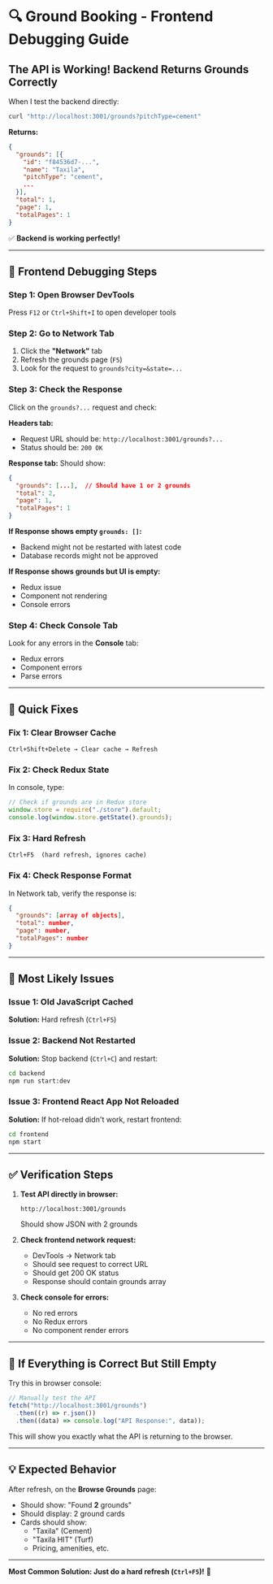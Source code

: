 # 🔍 Ground Booking - Frontend Debugging Guide

## The API is Working! Backend Returns Grounds Correctly

When I test the backend directly:

```bash
curl "http://localhost:3001/grounds?pitchType=cement"
```

**Returns:**

```json
{
  "grounds": [{
    "id": "f84536d7-...",
    "name": "Taxila",
    "pitchType": "cement",
    ...
  }],
  "total": 1,
  "page": 1,
  "totalPages": 1
}
```

✅ **Backend is working perfectly!**

---

## 🐛 Frontend Debugging Steps

### Step 1: Open Browser DevTools

Press `F12` or `Ctrl+Shift+I` to open developer tools

### Step 2: Go to Network Tab

1. Click the **"Network"** tab
2. Refresh the grounds page (`F5`)
3. Look for the request to `grounds?city=&state=...`

### Step 3: Check the Response

Click on the `grounds?...` request and check:

**Headers tab:**

- Request URL should be: `http://localhost:3001/grounds?...`
- Status should be: `200 OK`

**Response tab:**
Should show:

```json
{
  "grounds": [...],  // Should have 1 or 2 grounds
  "total": 2,
  "page": 1,
  "totalPages": 1
}
```

**If Response shows empty `grounds: []`:**

- Backend might not be restarted with latest code
- Database records might not be approved

**If Response shows grounds but UI is empty:**

- Redux issue
- Component not rendering
- Console errors

### Step 4: Check Console Tab

Look for any errors in the **Console** tab:

- Redux errors
- Component errors
- Parse errors

---

## 🔧 Quick Fixes

### Fix 1: Clear Browser Cache

```
Ctrl+Shift+Delete → Clear cache → Refresh
```

### Fix 2: Check Redux State

In console, type:

```javascript
// Check if grounds are in Redux store
window.store = require("./store").default;
console.log(window.store.getState().grounds);
```

### Fix 3: Hard Refresh

```
Ctrl+F5  (hard refresh, ignores cache)
```

### Fix 4: Check Response Format

In Network tab, verify the response is:

```json
{
  "grounds": [array of objects],
  "total": number,
  "page": number,
  "totalPages": number
}
```

---

## 🎯 Most Likely Issues

### Issue 1: Old JavaScript Cached

**Solution:** Hard refresh (`Ctrl+F5`)

### Issue 2: Backend Not Restarted

**Solution:** Stop backend (`Ctrl+C`) and restart:

```bash
cd backend
npm run start:dev
```

### Issue 3: Frontend React App Not Reloaded

**Solution:** If hot-reload didn't work, restart frontend:

```bash
cd frontend
npm start
```

---

## ✅ Verification Steps

1. **Test API directly in browser:**

   ```
   http://localhost:3001/grounds
   ```

   Should show JSON with 2 grounds

2. **Check frontend network request:**

   - DevTools → Network tab
   - Should see request to correct URL
   - Should get 200 OK status
   - Response should contain grounds array

3. **Check console for errors:**
   - No red errors
   - No Redux errors
   - No component render errors

---

## 🚀 If Everything is Correct But Still Empty

Try this in browser console:

```javascript
// Manually test the API
fetch("http://localhost:3001/grounds")
  .then((r) => r.json())
  .then((data) => console.log("API Response:", data));
```

This will show you exactly what the API is returning to the browser.

---

## 💡 Expected Behavior

After refresh, on the **Browse Grounds** page:

- Should show: "Found **2** grounds"
- Should display: 2 ground cards
- Cards should show:
  - "Taxila" (Cement)
  - "Taxila HIT" (Turf)
  - Pricing, amenities, etc.

---

**Most Common Solution: Just do a hard refresh (`Ctrl+F5`)!** 🔄
